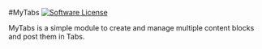 #MyTabs
[![Software License](https://img.shields.io/badge/license-GPL-brightgreen.svg?style=flat)](LICENSE) 

MyTabs is a simple module to create and manage multiple content blocks and post them in Tabs.
